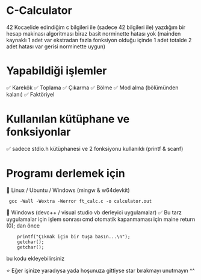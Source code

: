 # C-Calculator

42 Kocaelide edindiğim c bilgileri ile (sadece 42 bilgileri ile) yazdığım bir hesap makinası algoritması biraz basit norminette hatası yok (mainden kaynaklı 1 adet var ekstradan fazla fonksiyon olduğu içinde 1 adet totalde 2 adet hatası var gerisi norminette uygun)

# Yapabildiği işlemler

✅ Karekök
✅ Toplama
✅ Çıkarma
✅ Bölme 
✅ Mod alma (bölümünden kalanı)
✅ Faktöriyel

# Kullanılan kütüphane ve fonksiyonlar

✅ sadece stdio.h kütüphanesi ve 2 fonksiyonu kullanıldı (printf & scanf)

# Programı derlemek için 

👋 Linux / Ubuntu / Windows (mingw & w64devkit)
```
 gcc -Wall -Wextra -Werror ft_calc.c -o calculator.out
```

👋 Windows (devc++ / visual studio vb derleyici uygulamalar)
✅ Bu tarz uygulamalar için işlem sonrası cmd otomatik kapanmaması için maine return (0); dan önce
```
    printf("Çıkmak için bir tuşa basın...\n");
    getchar(); 
    getchar();  
```

  bu kodu ekleyebilirsiniz

  ⭐ Eğer işinize yaradıysa yada hoşunuza gittiyse star bırakmayı unutmayın ^^
